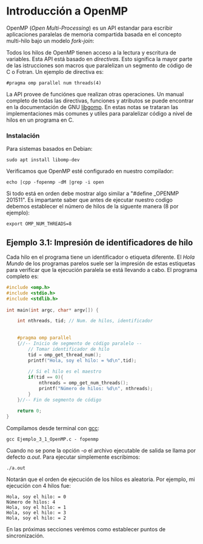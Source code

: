 # Introducción a OpenMP
OpenMP (*Open Multi-Processing*) es un API estandar para escribir aplicaciones paralelas de memoria compartida basada en el 
concepto multi-hilo bajo un modelo *fork-join*:

Todos los hilos de OpenMP tienen acceso a la lectura y escritura de variables. Esta API está basado en *directivas*. Esto significa 
la mayor parte de las istrucciones son macros que paralelizan un segmento de código de C o Fotran. Un ejemplo de directiva es:
```
#pragma omp parallel num threads(4)
```

La API provee de funciónes que realizan otras operaciones. Un manual completo de todas las directivas, funciones y atributos 
se puede encontrar en la documentación de GNU [libgomp](https://gcc.gnu.org/onlinedocs/libgomp/index.html). En estas notas se trataran 
las implementaciones más comunes y utiles para paralelizar código a nivel de hilos en un programa en C.

### Instalación
Para sistemas basados en Debian:
```
sudo apt install libomp-dev

```
Verificamos que OpenMP esté configurado en nuestro compilador:
```
echo |cpp -fopenmp -dM |grep -i open
```

Si todo está en orden debe mostrar algo similar a "#define _OPENMP 201511". Es impartante saber que antes de ejecutar nuestro codigo 
debemos establecer el número de hilos de la siguente manera (8 por ejemplo):

```
export OMP_NUM_THREADS=8
```
## Ejemplo 3.1: Impresión de identificadores de hilo
Cada hilo en el programa tiene un identificador o etiqueta diferente. El *Hola Mundo* de los programas parelos suele ser la impresión de
estas estiquetas para verificar que la ejecución paralela se está llevando a cabo. El programa completo es:
```C
#include <omp.h> 
#include <stdio.h> 
#include <stdlib.h> 
  
int main(int argc, char* argv[]) {

    int nthreads, tid; // Num. de hilos, identificador 
  
    
    #pragma omp parallel 
    {//-- Inicio de segmento de código paralelo --
        // Tomar identificador de hilo 
        tid = omp_get_thread_num(); 
        printf("Hola, soy el hilo: = %d\n",tid); 
        
        // Si el hilo es el maestro
        if(tid == 0){ 
            nthreads = omp_get_num_threads(); 
            printf("Número de hilos: %d\n", nthreads); 
        } 
    }//-- Fin de segmento de código 
    
    return 0;
} 
```
Compilamos desde terminal con [gcc](https://iie.fing.edu.uy/~vagonbar/gcc-make/gcc.htm):
```
gcc Ejemplo_3_1_OpenMP.c - fopenmp
```
Cuando no se pone la opción *-o* el archivo ejecutable de salida se llama por defecto *a.out*. Para ejecutar simplemente escribimos:
```
./a.out
```
Notarán que el orden de ejecución de los hilos es aleatoria. Por ejemplo, mi ejecución con 4 hilos fue:
```
Hola, soy el hilo: = 0
Número de hilos: 4
Hola, soy el hilo: = 1     
Hola, soy el hilo: = 3
Hola, soy el hilo: = 2
```
En las próximas secciones verémos como establecer puntos de sincronización.
